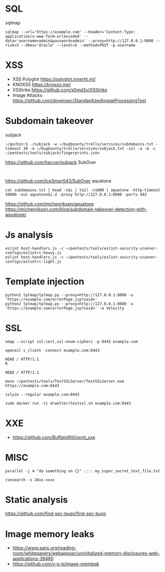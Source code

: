 # SQL
sqlmap
```
sqlmap --url='https://example.com' --header='Content-Type: application/x-www-form-urlencoded' --data='username=admin&password=admin' --proxy=http://127.0.0.1:8080 --risk=3 --dbms='Oracle' --level=5 --method=POST -p username
```
# XSS
* XSS Polyglot https://polyglot.innerht.ml/
* KNOXSS https://knoxss.me/
* XSStrike https://github.com/s0md3v/XSStrike
* Image Attacks https://github.com/doyensec/StandardizedImageProcessingTest
# Subdomain takeover
subjack
```
~/go/bin:$ ./subjack -w ~/bugbounty/trello/services/subdomains.txt -timeout 30 -o ~/bugbounty/trello/services/subjack.txt -ssl -a -m -c ~/pentests/tools/subjack/fingerprints.json
```
https://github.com/haccer/subjack
SubOver
```


```
https://github.com/Ice3man543/SubOver
aquatone
```
cat subdomains.txt | head -n$i | tail -n1000 | aquatone -http-timeout 30000 -out aquatone$i.d -proxy http://127.0.0.1:8080 -ports 443
```
https://github.com/michenriksen/aquatone
https://michenriksen.com/blog/subdomain-takeover-detection-with-aquatone/
# Js analysis
```
eslint host-handlers.js -c ~/pentests/tools/eslint-security-scanner-configs/eslintrc-heavy.js
eslint host-handlers.js -c ~/pentests/tools/eslint-security-scanner-configs/eslintrc-light.js
```
# Template injection

```
python2 tplmap/tplmap.py --proxy=http://127.0.0.1:8080 -u 'https://example.com/errorPage.jsp?seid='
python2 tplmap/tplmap.py --proxy=http://127.0.0.1:8080 -u 'https://example.com/errorPage.jsp?seid=' -e Velocity
```
# SSL
```
nmap --script ssl-cert,ssl-enum-ciphers -p 8443 example.com
```

```
openssl s_client -connect example.com:8443

HEAD / HTTP/1.1
R

HEAD / HTTP/1.1
```

```
mono ~/pentests/tools/TestSSLServer/TestSSLServer.exe https://example.com:8443
```

```
sslyze --regular example.com:8443
```

```
sudo docker run -ti drwetter/testssl.sh example.com:8443
```
# XXE
* https://github.com/BuffaloWill/oxml_xxe
# MISC
```
parallel -j 4 "do something on {}" :::: my_super_secret_text_file.txt
```
```
cvesearch -s 20xx-xxxx
```
# Static analysis
https://github.com/find-sec-bugs/find-sec-bugs
# Image memory leaks
* https://www.sans.org/reading-room/whitepapers/webappsec/uninitialized-memory-disclosures-web-applications-39460
* https://github.com/v-p-b/image-memleak
